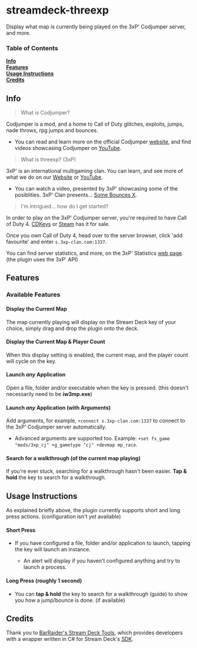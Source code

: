 # streamdeck-threexp

Display what map is currently being played on the 3xP' Codjumper server, and more.

### Table of Contents

**[Info](#info)**<br>
**[Features](#features)**<br>
**[Usage Instructions](#usage-instructions)**<br>
**[Credits](#credits)**<br>

## Info

> What is Codjumper?

Codjumper is a mod, and a home to Call of Duty glitches, exploits, jumps, nade throws, rpg jumps and bounces.

* You can read and learn more on the official Codjumper [website](https://www.codjumper.com/faqs.php#what1), and find videos showcasing Codjumper on [YouTube](https://www.youtube.com/CoDJumper).

> What is threexp? (3xP)

3xP' is an international multigaming clan. You can learn, and see more of what we do on our [Website](https://3xp-clan.com/) or [YouTube](https://www.youtube.com/channel/UCIFzjEtaUue7Ldirx8me6lg).

* You can watch a video, presented by 3xP' showcasing some of the posiblities. 3xP' Clan presents... [Some Bounces X](https://www.youtube.com/watch?v=vUG_2WJmnco).

> I'm intrigued... how do I get started?

In order to play on the 3xP' Codjumper server, you're required to have Call of Duty 4. [CDKeys](https://www.cdkeys.com/pc/games/call-of-duty-4-modern-warfare-pc-cd-key-steam) or [Steam](https://store.steampowered.com/app/7940/Call_of_Duty_4_Modern_Warfare/) has it for sale.

Once you own Call of Duty 4, head over to the server browser, click 'add favourite' and enter `s.3xp-clan.com:1337`.

You can find server statistics, and more, on the 3xP' Statistics [web page](https://stats.3xp-clan.com/server/7). (the plugin uses the 3xP' API)

## Features

### Available Features

#### Display the Current Map

The map currently playing will display on the Stream Deck key of your choice, simply drag and drop the plugin onto the deck.

#### Display the Current Map & Player Count

When this display setting is enabled, the current map, and the player count will cycle on the key.

#### Launch *any* Application

Open a file, folder and/or executable when the key is pressed. (this doesn't necessarily need to be **iw3mp.exe**)

#### Launch *any* Application (with Arguments)

Add arguments, for example, `+connect s.3xp-clan.com:1337` to connect to the 3xP' Codjumper server automatically.

* Advanced arguments are supported too. Example: `+set fs_game "mods/3xp_cj" +g_gametype "cj" +devmap mp_race`.

#### Search for a walkthrough (of the current map playing)

If you're ever stuck, searching for a walkthrough hasn't been easier. **Tap & hold** the key to search for a walkthrough.

## Usage Instructions

As explained briefly above, the plugin currently supports short and long press actions. (configuration isn't *yet* available)

#### Short Press

* If you have configured a file, folder and/or application to launch, tapping the key will launch an instance.

  * An alert will display if you haven't configured anything and try to launch a process.

#### Long Press (roughly 1 second)

* You can **tap & hold** the key to search for a walkthrough (guide) to show you how a jump/bounce is done. (if available)

## Credits

Thank you to [BarRaider's Stream Deck Tools](https://github.com/BarRaider/streamdeck-tools), which provides developers with a wrapper written in C# for Stream Deck's [SDK](https://developer.elgato.com/documentation/stream-deck/sdk/overview/).
